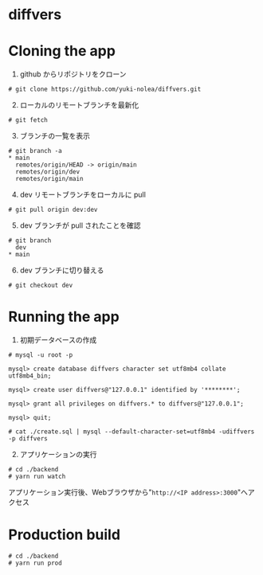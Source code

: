 # diffvers

# Cloning the app
1. github からリポジトリをクローン
```
# git clone https://github.com/yuki-nolea/diffvers.git
```

2. ローカルのリモートブランチを最新化
```
# git fetch
```

3. ブランチの一覧を表示
```
# git branch -a
* main
  remotes/origin/HEAD -> origin/main
  remotes/origin/dev
  remotes/origin/main
```

4. dev リモートブランチをローカルに pull
```
# git pull origin dev:dev
```

5. dev ブランチが pull されたことを確認
```
# git branch
  dev
* main
```

6. dev ブランチに切り替える
```
# git checkout dev
```


# Running the app
1. 初期データベースの作成
```
# mysql -u root -p

mysql> create database diffvers character set utf8mb4 collate utf8mb4_bin;

mysql> create user diffvers@"127.0.0.1" identified by '********';

mysql> grant all privileges on diffvers.* to diffvers@"127.0.0.1";

mysql> quit;

# cat ./create.sql | mysql --default-character-set=utf8mb4 -udiffvers -p diffvers
```

2. アプリケーションの実行
```
# cd ./backend
# yarn run watch
```
アプリケーション実行後、Webブラウザから"`http://<IP address>:3000`"へアクセス

# Production build

```
# cd ./backend
# yarn run prod
```